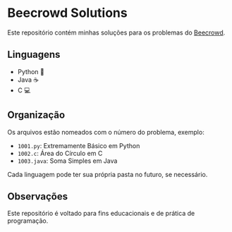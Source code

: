 # Beecrowd Solutions

Este repositório contém minhas soluções para os problemas do [Beecrowd](https://www.beecrowd.com.br/).

## Linguagens

- Python 🐍
- Java ☕
- C 💻

## Organização

Os arquivos estão nomeados com o número do problema, exemplo:
- `1001.py`: Extremamente Básico em Python
- `1002.c`: Área do Círculo em C
- `1003.java`: Soma Simples em Java

Cada linguagem pode ter sua própria pasta no futuro, se necessário.

## Observações

Este repositório é voltado para fins educacionais e de prática de programação.
